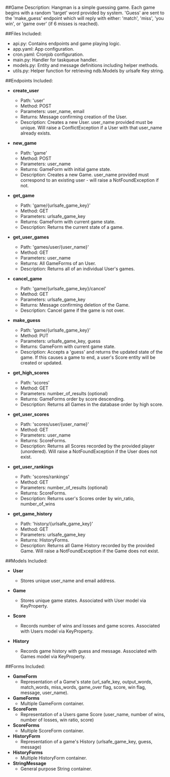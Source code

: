 ##Game Description:
Hangman is a simple guessing game. Each game begins with a random 'target'
word provided by system. 'Guess' are sent to the 'make_guess' endpoint which will reply
with either: 'match', 'miss', 'you win', or 'game over' (if 6 misses is reached).


##Files Included:
 - api.py: Contains endpoints and game playing logic.
 - app.yaml: App configuration.
 - cron.yaml: Cronjob configuration.
 - main.py: Handler for taskqueue handler.
 - models.py: Entity and message definitions including helper methods.
 - utils.py: Helper function for retrieving ndb.Models by urlsafe Key string.

##Endpoints Included:
 - **create_user**
    - Path: 'user'
    - Method: POST
    - Parameters: user_name, email
    - Returns: Message confirming creation of the User.
    - Description: Creates a new User. user_name provided must be unique. Will
    raise a ConflictException if a User with that user_name already exists.

 - **new_game**
    - Path: 'game'
    - Method: POST
    - Parameters: user_name
    - Returns: GameForm with initial game state.
    - Description: Creates a new Game. user_name provided must correspond to an
    existing user - will raise a NotFoundException if not.

 - **get_game**
    - Path: 'game/{urlsafe_game_key}'
    - Method: GET
    - Parameters: urlsafe_game_key
    - Returns: GameForm with current game state.
    - Description: Returns the current state of a game.

 - **get_user_games**
    - Path: 'games/user/{user_name}'
    - Method: GET
    - Parameters: user_name
    - Returns: All GameForms of an User.
    - Description: Returns all of an individual User's games.

 - **cancel_game**
    - Path: 'game/{urlsafe_game_key}/cancel'
    - Method: GET
    - Parameters: urlsafe_game_key
    - Returns: Message confirming deletion of the Game.
    - Description: Cancel game if the game is not over.

 - **make_guess**
    - Path: 'game/{urlsafe_game_key}'
    - Method: PUT
    - Parameters: urlsafe_game_key, guess
    - Returns: GameForm with current game state.
    - Description: Accepts a 'guess' and returns the updated state of the game.
    If this causes a game to end, a user's Score entity will be created or updated.

 - **get_high_scores**
    - Path: 'scores'
    - Method: GET
    - Parameters: number_of_results (optional)
    - Returns: GameForms order by score descending.
    - Description: Returns all Games in the database order by high score.

 - **get_user_scores**
    - Path: 'scores/user/{user_name}'
    - Method: GET
    - Parameters: user_name
    - Returns: ScoreForms.
    - Description: Returns all Scores recorded by the provided player (unordered).
    Will raise a NotFoundException if the User does not exist.

 - **get_user_rankings**
    - Path: 'scores/rankings'
    - Method: GET
    - Parameters: number_of_results (optional)
    - Returns: ScoreForms.
    - Description: Returns user's Scores order by win_ratio, number_of_wins

 - **get_game_history**
    - Path: 'history/{urlsafe_game_key}'
    - Method: GET
    - Parameters: urlsafe_game_key
    - Returns: HistoryForms.
    - Description: Returns all Game History recorded by the provided Game.
    Will raise a NotFoundException if the Game does not exist.

##Models Included:
 - **User**
    - Stores unique user_name and email address.

 - **Game**
    - Stores unique game states. Associated with User model via KeyProperty.

 - **Score**
    - Records number of wins and losses and game scores. Associated with Users
    model via KeyProperty.

 - **History**
    - Records game history with guess and message. Associated with Games model
    via KeyProperty.

##Forms Included:
 - **GameForm**
    - Representation of a Game's state (url_safe_key, output_words, match_words,
    miss_words, game_over flag, score, win flag, message, user_name).
 - **GameForms**
    - Multiple GameForm container.
 - **ScoreForm**
    - Representation of a Users game Score (user_name, number of wins,
    number of losses, win ratio, score)
 - **ScoreForms**
    - Multiple ScoreForm container.
 - **HistoryForm**
    - Representation of a game's History (urlsafe_game_key, guess, message)
 - **HistoryForms**
    - Multiple HistoryForm container.
 - **StringMessage**
    - General purpose String container.
